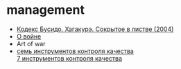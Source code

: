 # management
- [Кодекс Бусидо. Хагакурэ. Сокрытое в листве (2004)](https://platona.net/load/knigi_po_filosofii/istorija_vostochnaja/kodeks_busido_khagakureh_sokrytoe_v_listve_2004/14-1-0-1029) 
- [О войне](https://www.litres.ru/book/karl-fon-klauzevic/o-voyne-51357943/chitat-onlayn/)  
- Art of war  
- [семь инструментов контроля качества](https://dzen.ru/a/ZaQAos7VpGMZqodh)  
  [7 инструментов контроля качества](https://studopedia.ru/2_121277_sem-instrumentov-kontrolya-kachestva.html)  
